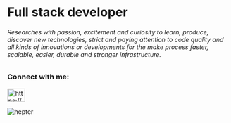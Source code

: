 
<h1>Full stack developer</h1> 

<h6>Researches with passion, excitement and curiosity to learn, produce, discover new technologies, strict and paying attention to code quality and all kinds of innovations or developments for the make process faster, scalable, easier, durable and stronger infrastructure. </h6>



<h3 align="left">Connect with me:</h3>
<p align="left">
<a href="https://www.linkedin.com/in/mustafa-kuru/" target="blank"><img align="center" src="https://cdn.jsdelivr.net/npm/simple-icons@3.0.1/icons/linkedin.svg" alt="https://www.linkedin.com/in/mustafa-kuru/" height="30" width="40" /></a>
</p>

<p><img align="center" src="https://github-readme-streak-stats.herokuapp.com/?user=hepter&" alt="hepter" /></p>
